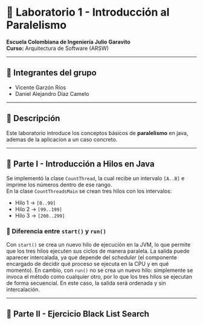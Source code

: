 # 🧵 Laboratorio 1 - Introducción al Paralelismo
**Escuela Colombiana de Ingeniería Julio Garavito**  
**Curso:** Arquitectura de Software (ARSW)

---

## 👥 Integrantes del grupo
- Vicente Garzón Ríos
- Daniel Alejandro Díaz Camelo

---

## 📌 Descripción
Este laboratorio introduce los conceptos básicos de **paralelismo** en java, ademas de la aplicacion a un caso concreto.

---

## 📂 Parte I - Introducción a Hilos en Java

Se implementó la clase `CountThread`, la cual recibe un intervalo `[A..B]` e imprime los números dentro de ese rango.  
En la clase `CountThreadsMain` se crean tres hilos con los intervalos:

- Hilo 1 → `[0..99]`
- Hilo 2 → `[99..199]`
- Hilo 3 → `[200..299]`

### 🔀 Diferencia entre `start()` y `run()`

Con `start()` se crea un nuevo hilo de ejecución en la JVM, lo que permite que los tres hilos ejecuten sus ciclos de manera paralela. La salida puede aparecer intercalada, ya que depende del *scheduler* (el componente encargado de decidir qué proceso se ejecuta en la CPU y en qué momento). En cambio, con `run()` no se crea un nuevo hilo: simplemente se invoca el método como cualquier otro, por lo que los tres hilos se ejecutan de forma secuencial. En este caso, la salida será ordenada y sin intercalación.

---

## 📂 Parte II - Ejercicio Black List Search

